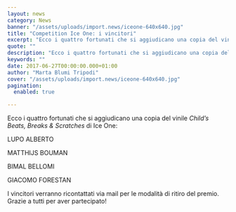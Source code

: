 ```yaml
---
layout: news
category: News
banner: "/assets/uploads/import.news/iceone-640x640.jpg"
title: "Competition Ice One: i vincitori"
excerpt: "Ecco i quattro fortunati che si aggiudicano una copia del vinile Child’s Beats, Breaks & Scratches di Ice One: LUPO ALBERTO MATTHIJS BOUMAN BIMAL BELLOMI GIACOMO FORESTAN I vincitori verranno ricontattati via mail per le modalità di ritiro del premio. Grazie a tutti per aver partecipato!"
quote: ""
description: "Ecco i quattro fortunati che si aggiudicano una copia del vinile Child’s Beats, Breaks & Scratches di Ice One: LUPO ALBERTO MATTHIJS BOUMAN BIMAL BELLOMI GIACOMO FORESTAN I vincitori verranno ricontattati via mail per le modalità di ritiro del premio. Grazie a tutti per aver partecipato!"
keywords: ""
date: 2017-06-27T00:00:00.000+01:00
author: "Marta Blumi Tripodi"
cover: "/assets/uploads/import.news/iceone-640x640.jpg"
pagination:
  enabled: true

---
```


Ecco i quattro fortunati che si aggiudicano una copia del vinile _Child’s Beats, Breaks & Scratches_ di Ice One:

LUPO ALBERTO

MATTHIJS BOUMAN

BIMAL BELLOMI

GIACOMO FORESTAN

I vincitori verranno ricontattati via mail per le modalità di ritiro del premio. Grazie a tutti per aver partecipato!